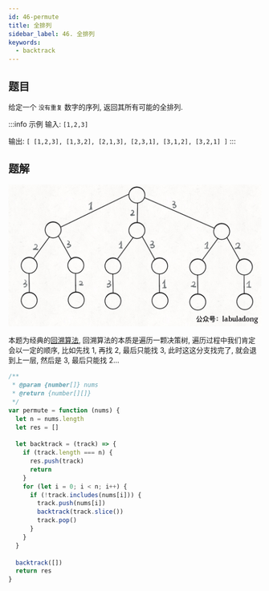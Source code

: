 ```yaml
---
id: 46-permute
title: 全排列
sidebar_label: 46. 全排列
keywords:
  - backtrack
---
```


## 题目

给定一个 `没有重复` 数字的序列, 返回其所有可能的全排列.

:::info 示例
输入: `[1,2,3]`

输出:
`[ [1,2,3], [1,3,2], [2,1,3], [2,3,1], [3,1,2], [3,2,1] ]`
:::

## 题解

![backtrack](../../static/img/backtrack.jpg)

本题为经典的[回溯算法](/algorithm-design/backtrack), 回溯算法的本质是遍历一颗决策树, 遍历过程中我们肯定会以一定的顺序, 比如先找 1, 再找 2, 最后只能找 3, 此时这这分支找完了, 就会退到上一层, 然后是 3, 最后只能找 2...

```js
/**
 * @param {number[]} nums
 * @return {number[][]}
 */
var permute = function (nums) {
  let n = nums.length
  let res = []

  let backtrack = (track) => {
    if (track.length === n) {
      res.push(track)
      return
    }
    for (let i = 0; i < n; i++) {
      if (!track.includes(nums[i])) {
        track.push(nums[i])
        backtrack(track.slice())
        track.pop()
      }
    }
  }

  backtrack([])
  return res
}
```
